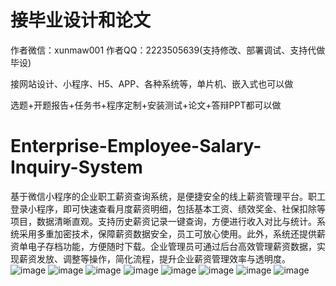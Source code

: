 # 接毕业设计和论文
作者微信：xunmaw001  作者QQ：2223505639(支持修改、部署调试、支持代做毕设)

接网站设计、小程序、H5、APP、各种系统等，单片机、嵌入式也可以做

选题+开题报告+任务书+程序定制+安装测试+论文+答辩PPT都可以做
# Enterprise-Employee-Salary-Inquiry-System
基于微信小程序的企业职工薪资查询系统，是便捷安全的线上薪资管理平台。职工登录小程序，即可快速查看月度薪资明细，包括基本工资、绩效奖金、社保扣除等项目，数据清晰直观。支持历史薪资记录一键查询，方便进行收入对比与统计。系统采用多重加密技术，保障薪资数据安全，员工可放心使用。此外，系统还提供薪资单电子存档功能，方便随时下载。企业管理员可通过后台高效管理薪资数据，实现薪资发放、调整等操作，简化流程，提升企业薪资管理效率与透明度。 
![image](https://github.com/user-attachments/assets/6ec265da-5b5b-4219-b9a0-b84ef2dfb1bd)
![image](https://github.com/user-attachments/assets/4bdc39a1-6ff4-4527-adae-799b4547ccc3)
![image](https://github.com/user-attachments/assets/801f5f49-af7a-466c-8508-c96e2ec7757f)
![image](https://github.com/user-attachments/assets/84f3acf8-b620-421e-b043-82933c6fe0dc)
![image](https://github.com/user-attachments/assets/dc5c0979-1a85-4341-8bc2-96291fed4c56)
![image](https://github.com/user-attachments/assets/ec710765-8dd5-4b3b-91ae-8a6bdc3735e9)
![image](https://github.com/user-attachments/assets/a07d79b7-de5a-4b36-8a7f-117a048802a4)
![image](https://github.com/user-attachments/assets/fe8bdb58-50e2-46f3-b1ca-4f7c720e065a)
